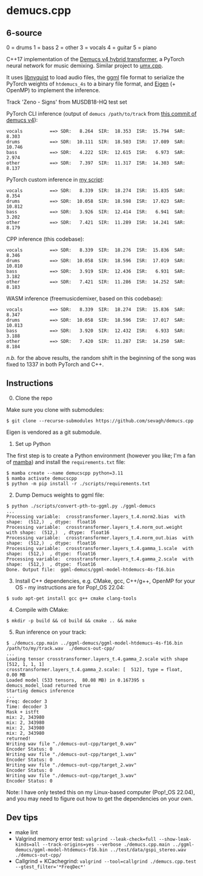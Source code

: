 # demucs.cpp

##  6-source
0 = drums
1 = bass
2 = other
3 = vocals
4 = guitar
5 = piano

C++17 implementation of the [Demucs v4 hybrid transformer](https://github.com/facebookresearch/demucs), a PyTorch neural network for music demixing. Similar project to [umx.cpp](https://github.com/sevagh/umx.cpp).

It uses [libnyquist](https://github.com/ddiakopoulos/libnyquist) to load audio files, the [ggml](https://github.com/ggerganov/ggml) file format to serialize the PyTorch weights of `htdemucs_4s` to a binary file format, and [Eigen](https://eigen.tuxfamily.org/index.php?title=Main_Page) (+ OpenMP) to implement the inference.

Track 'Zeno - Signs' from MUSDB18-HQ test set

PyTorch CLI inference (output of `demucs /path/to/track` from [this commit of demucs v4](https://github.com/facebookresearch/demucs@2496b8f7f12b01c8dd0187c040000c46e175b44d)):
```
vocals          ==> SDR:   8.264  SIR:  18.353  ISR:  15.794  SAR:   8.303
drums           ==> SDR:  10.111  SIR:  18.503  ISR:  17.089  SAR:  10.746
bass            ==> SDR:   4.222  SIR:  12.615  ISR:   6.973  SAR:   2.974
other           ==> SDR:   7.397  SIR:  11.317  ISR:  14.303  SAR:   8.137
```
PyTorch custom inference in [my script](./scripts/demucs_pytorch_inference.py):
```
vocals          ==> SDR:   8.339  SIR:  18.274  ISR:  15.835  SAR:   8.354
drums           ==> SDR:  10.058  SIR:  18.598  ISR:  17.023  SAR:  10.812
bass            ==> SDR:   3.926  SIR:  12.414  ISR:   6.941  SAR:   3.202
other           ==> SDR:   7.421  SIR:  11.289  ISR:  14.241  SAR:   8.179
```
CPP inference (this codebase):
```
vocals          ==> SDR:   8.339  SIR:  18.276  ISR:  15.836  SAR:   8.346
drums           ==> SDR:  10.058  SIR:  18.596  ISR:  17.019  SAR:  10.810
bass            ==> SDR:   3.919  SIR:  12.436  ISR:   6.931  SAR:   3.182
other           ==> SDR:   7.421  SIR:  11.286  ISR:  14.252  SAR:   8.183
```
WASM inference (freemusicdemixer, based on this codebase):
```
vocals          ==> SDR:   8.339  SIR:  18.274  ISR:  15.836  SAR:   8.347
drums           ==> SDR:  10.058  SIR:  18.596  ISR:  17.017  SAR:  10.813
bass            ==> SDR:   3.920  SIR:  12.432  ISR:   6.933  SAR:   3.188
other           ==> SDR:   7.420  SIR:  11.287  ISR:  14.250  SAR:   8.184

```

*n.b.* for the above results, the random shift in the beginning of the song was fixed to 1337 in both PyTorch and C++.

## Instructions

0. Clone the repo

Make sure you clone with submodules:
```
$ git clone --recurse-submodules https://github.com/sevagh/demucs.cpp
```

Eigen is vendored as a git submodule.

1. Set up Python

The first step is to create a Python environment (however you like; I'm a fan of [mamba](https://mamba.readthedocs.io/en/latest/user_guide/mamba.html)) and install the `requirements.txt` file:
```
$ mamba create --name demucscpp python=3.11
$ mamba activate demucscpp
$ python -m pip install -r ./scripts/requirements.txt
```

2. Dump Demucs weights to ggml file:
```
$ python ./scripts/convert-pth-to-ggml.py ./ggml-demucs
...
Processing variable:  crosstransformer.layers_t.4.norm2.bias  with shape:  (512,)  , dtype:  float16
Processing variable:  crosstransformer.layers_t.4.norm_out.weight  with shape:  (512,)  , dtype:  float16
Processing variable:  crosstransformer.layers_t.4.norm_out.bias  with shape:  (512,)  , dtype:  float16
Processing variable:  crosstransformer.layers_t.4.gamma_1.scale  with shape:  (512,)  , dtype:  float16
Processing variable:  crosstransformer.layers_t.4.gamma_2.scale  with shape:  (512,)  , dtype:  float16
Done. Output file:  ggml-demucs/ggml-model-htdemucs-4s-f16.bin
```

3. Install C++ dependencies, e.g. CMake, gcc, C++/g++, OpenMP for your OS - my instructions are for Pop!\_OS 22.04:
```
$ sudo apt-get install gcc g++ cmake clang-tools
```

4. Compile with CMake:
```
$ mkdir -p build && cd build && cmake .. && make
```

5. Run inference on your track:
```
$ ./demucs.cpp.main ../ggml-demucs/ggml-model-htdemucs-4s-f16.bin /path/to/my/track.wav  ./demucs-out-cpp/
...
Loading tensor crosstransformer.layers_t.4.gamma_2.scale with shape [512, 1, 1, 1]
crosstransformer.layers_t.4.gamma_2.scale: [  512], type = float,   0.00 MB
Loaded model (533 tensors,  80.08 MB) in 0.167395 s
demucs_model_load returned true
Starting demucs inference
...
Freq: decoder 3
Time: decoder 3
Mask + istft
mix: 2, 343980
mix: 2, 343980
mix: 2, 343980
mix: 2, 343980
returned!
Writing wav file "./demucs-out-cpp/target_0.wav"
Encoder Status: 0
Writing wav file "./demucs-out-cpp/target_1.wav"
Encoder Status: 0
Writing wav file "./demucs-out-cpp/target_2.wav"
Encoder Status: 0
Writing wav file "./demucs-out-cpp/target_3.wav"
Encoder Status: 0
```

Note: I have only tested this on my Linux-based computer (Pop!\_OS 22.04), and you may need to figure out how to get the dependencies on your own.

## Dev tips

* make lint
* Valgrind memory error test: `valgrind --leak-check=full --show-leak-kinds=all --track-origins=yes --verbose ./demucs.cpp.main ../ggml-demucs/ggml-model-htdemucs-f16.bin ../test/data/gspi_stereo.wav  ./demucs-out-cpp/`
* Callgrind + KCachegrind: `valgrind --tool=callgrind ./demucs.cpp.test --gtest_filter='*FreqDec*'`
